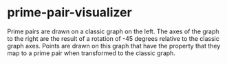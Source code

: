 # prime-pair-visualizer
Prime pairs are drawn on a classic graph on the left. 
The axes of the graph to the right are the result of a rotation of -45 degrees relative to the classic graph axes.
Points are drawn on this graph that have the property that they map to a prime pair when transformed to the classic graph.
